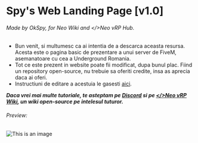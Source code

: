 # Spy's Web Landing Page [v1.0]

###### Made by OkSpy, for Neo Wiki and </>Neo vRP Hub.

- Bun venit, si multumesc ca ai intentia de a descarca aceasta resursa. Acesta este o pagina basic de prezentare a unui server de FiveM, asemanatoare cu cea a Underground Romania. 
- Tot ce este prezent in website poate fii modificat, dupa bunul plac. Fiind un repository open-source, nu trebuie sa oferiti credite, insa as aprecia daca ai oferi.
- Instructiuni de editare a acestuia le gasesti [aici](https://neowiki.notion.site/Neo-Web-v1-0-GitHub-Tutorial-3209a1486ea8415e8cebc739389d3051).

**_Daca vrei mai multe tutoriale, te asteptam pe [Discord](https://discord.gg/skBEqPSxWT) si pe [</>Neo vRP Wiki](https://neowiki.notion.site/Neo-vRP-Hub-Wiki-77b397556ba14d0b8292fd85f6d84da4), un wiki open-source pe intelesul tuturor._**

###### Preview:

![This is an image](https://i.imgur.com/7RI9yVo.gif)
